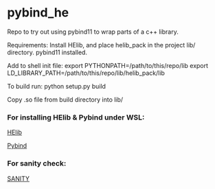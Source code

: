 # pybind_he
Repo to try out using pybind11 to wrap parts of a c++ library.

Requirements: Install HElib, and place helib_pack in the project lib/ directory.
pybind11 installed.

Add to shell init file:
export PYTHONPATH=/path/to/this/repo/lib
export LD_LIBRARY_PATH=/path/to/this/repo/lib/helib_pack/lib

To build run: python setup.py build

Copy .so file from build directory into lib/

### For installing HElib & Pybind under WSL:
[HElib](docs/WSL_INSTALL_HELIB.md) 

[Pybind](docs/WSL_INSTALL_PYBIND.md) 

###  For sanity check:

[SANITY](docs/SANITY_CHECK.md) 